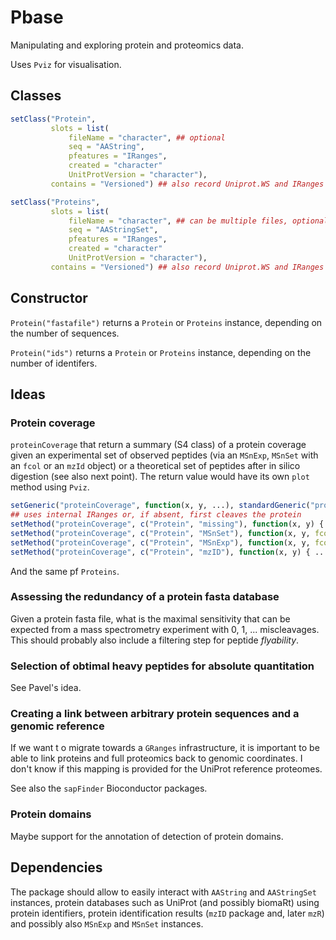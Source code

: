 Pbase
=====

Manipulating and exploring protein and proteomics data.

Uses `Pviz` for visualisation.

## Classes

```r
setClass("Protein",
         slots = list(
             fileName = "character", ## optional
             seq = "AAString",
             pfeatures = "IRanges",
             created = "character"
             UnitProtVersion = "character"),
         contains = "Versioned") ## also record Uniprot.WS and IRanges classes

setClass("Proteins",
         slots = list(
             fileName = "character", ## can be multiple files, optional
             seq = "AAStringSet",
             pfeatures = "IRanges",
             created = "character"
             UnitProtVersion = "character"),
         contains = "Versioned") ## also record Uniprot.WS and IRanges classes
```

## Constructor

`Protein("fastafile")` returns a `Protein` or `Proteins` instance, depending on the number of sequences.

`Protein("ids")` returns a `Protein` or `Proteins` instance, depending on the number of identifers.


## Ideas

### Protein coverage

`proteinCoverage` that return a summary (S4 class) of a protein
coverage given an experimental set of observed peptides (via an
`MSnExp`, `MSnSet` with an `fcol` or an `mzId` object) or a
theoretical set of peptides after in silico digestion (see also next
point). The return value would have its own `plot` method using
`Pviz`.

```r
setGeneric("proteinCoverage", function(x, y, ...), standardGeneric("proteinCoverage"))
## uses internal IRanges or, if absent, first cleaves the protein 
setMethod("proteinCoverage", c("Protein", "missing"), function(x, y) { ... } ) 
setMethod("proteinCoverage", c("Protein", "MSnSet"), function(x, y, fcol = "pepseq") { ... } )
setMethod("proteinCoverage", c("Protein", "MSnExp"), function(x, y, fcol = "pepseq") { ... } )
setMethod("proteinCoverage", c("Protein", "mzID"), function(x, y) { ... } )
```

And the same pf `Proteins`.

### Assessing the redundancy of a protein fasta database

Given a protein fasta file, what is the maximal sensitivity that can
be expected from a mass spectrometry experiment with 0, 1,
... miscleavages. This should probably also include a filtering step
for peptide *flyability*.

### Selection of obtimal heavy peptides for absolute quantitation

See Pavel's idea.

### Creating a link between arbitrary protein sequences and a genomic reference

If we want t o migrate towards a `GRanges` infrastructure, it is
important to be able to link proteins and full proteomics back to
genomic coordinates. I don't know if this mapping is provided for the
UniProt reference proteomes. 

See also the `sapFinder` Bioconductor packages.

### Protein domains

Maybe support for the annotation of detection of protein domains.

## Dependencies

The package should allow to easily interact with `AAString` and
`AAStringSet` instances, protein databases such as UniProt (and
possibly biomaRt) using protein identifiers, protein identification
results (`mzID` package and, later `mzR`) and possibly also `MSnExp`
and `MSnSet` instances. 

